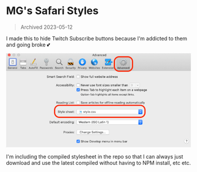 # MG's Safari Styles

> Archived 2023-05-12

I made this to hide Twitch Subscribe buttons because I'm addicted to them and going broke 💕 

![Safari preferences window showing "Advanced" > "Stylesheet"](img/prefs.png)

I'm including the compiled stylesheet in the repo so that I can always just download and use the latest compiled without having to NPM install, etc etc.
